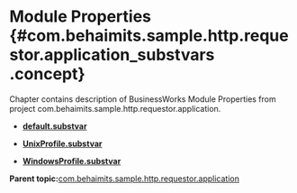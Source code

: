 # Module Properties {#com.behaimits.sample.http.requestor.application_substvars .concept}

Chapter contains description of BusinessWorks Module Properties from project com.behaimits.sample.http.requestor.application.

-   **[default.substvar](../../../projects/com.behaimits.sample.http.requestor.application/META-INF/default.substvar.md)**  

-   **[UnixProfile.substvar](../../../projects/com.behaimits.sample.http.requestor.application/META-INF/UnixProfile.substvar.md)**  

-   **[WindowsProfile.substvar](../../../projects/com.behaimits.sample.http.requestor.application/META-INF/WindowsProfile.substvar.md)**  


**Parent topic:**[com.behaimits.sample.http.requestor.application](../../../projects/com.behaimits.sample.http.requestor.application/com.behaimits.sample.http.requestor.application.md)

